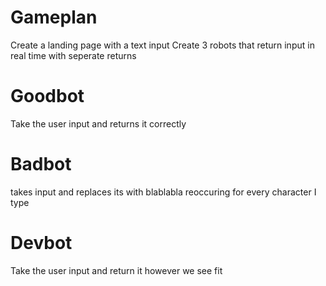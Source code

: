 # Gameplan
Create a landing page with a text input
Create 3 robots that return input in real time with seperate returns

# Goodbot
Take the user input and returns it correctly

# Badbot
takes input and replaces its with blablabla reoccuring for every character I type

# Devbot
Take the user input and return it however we see fit